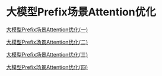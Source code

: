 # 大模型Prefix场景Attention优化
[大模型Prefix场景Attention优化(一)](https://zhuanlan.zhihu.com/p/709959195)

[大模型Prefix场景Attention优化(二)](https://zhuanlan.zhihu.com/p/709989373)

[大模型Prefix场景Attention优化(三)](https://zhuanlan.zhihu.com/p/710281067)

[大模型Prefix场景Attention优化(四)](https://zhuanlan.zhihu.com/p/710499041)